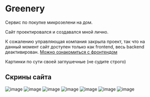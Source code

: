 # Greenery

Сервис по покупке микрозелени на дом.

Сайт проектировался и создавался мной лично.

К сожалению управляющая компания закрыла проект, так что на данный момент сайт доступен только как frontend, весь backend деактивирован. 
[Можно ознакомиться с фронтендом](https://greenery.bytevalue.ru/index.html)

Картинки по сути своей заглушечные (не судите строго)

## Скрины сайта
![image](https://github.com/user-attachments/assets/044ce500-8329-4d4d-aed6-053e8a1edffe)
![image](https://github.com/user-attachments/assets/d2aa95c5-dbd4-4620-bd1b-ec139da189db)
![image](https://github.com/user-attachments/assets/7ca3f76c-8e2c-4c6c-998f-843f3ed73b70)
![image](https://github.com/user-attachments/assets/292ea5a5-00f8-4c40-863a-510426293a8b)
![image](https://github.com/user-attachments/assets/fe0a0984-2a78-4e0a-a82f-69be137de271)
![image](https://github.com/user-attachments/assets/705a8bea-efef-40d2-b8e4-206e4e3c3f6f)
![image](https://github.com/user-attachments/assets/7ff6f19a-30f5-4ba0-9562-625452e593ad)
